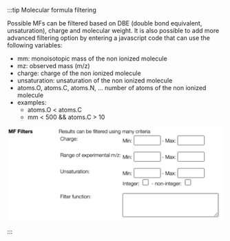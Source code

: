 :::tip Molecular formula filtering

Possible MFs can be filtered based on DBE (double bond equivalent, unsaturation), charge and molecular weight. It is also possible to add more advanced filtering option by entering a javascript code that can use the following variables:

- mm: monoisotopic mass of the non ionized molecule
- mz: observed mass (m/z)
- charge: charge of the non ionized molecule
- unsaturation: unsaturation of the non ionized molecule
- atoms.O, atoms.C, atoms.N, ... number of atoms of the non ionized molecule
- examples:
  - atoms.O < atoms.C
  - mm < 500 && atoms.C > 10

![filter mf](filter-mf.png)

:::
